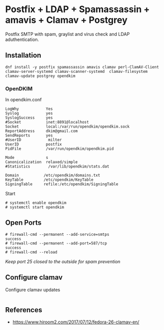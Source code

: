 # Postfix + LDAP + Spamassassin + amavis + Clamav + Postgrey

Postfix SMTP with spam, graylist and virus check and LDAP aduthentication.

## Installation

```
dnf install -y postfix spamassassin amavis clamav perl-ClamAV-Client clamav-server-systemd clamav-scanner-systemd  clamav-filesystem clamav-update postgrey opendkim
```

### OpenDKIM

In opendkim.conf
```
LogWhy            Yes
Syslog            yes
SyslogSuccess     yes
#Socket           inet:8891@localhost
Socket            local:/var/run/opendkim/opendkim.sock
ReportAddress     dkim@gmail.com
SendReports       yes
#UserID            milter
UserID            postfix
PidFile           /var/run/opendkim/opendkim.pid

Mode              s
Canonicalization  relaxed/simple
#Statistics        /var/lib/opendkim/stats.dat

Domain           /etc/opendkim/domains.txt
KeyTable         /etc/opendkim/KeyTable
SigningTable     refile:/etc/opendkim/SigningTable
```

Start 
```
# systemctl enable opendkim
# systemctl start opendkim
```

## Open Ports

```
# firewall-cmd --permanent --add-service=smtps
success
# firewall-cmd --permanent --add-port=587/tcp
success
# firewall-cmd --reload
```

*Keep port 25 closed to the outside for spam prevention*

## Configure clamav

Configure clamav updates
```

```


## References
* https://www.hiroom2.com/2017/07/12/fedora-26-clamav-en/
